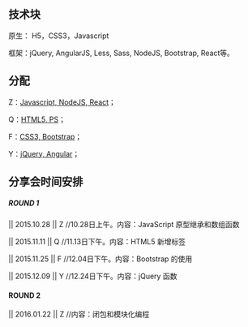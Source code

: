 ## 技术块

原生： H5，CSS3，Javascript

框架：jQuery, AngularJS, Less, Sass, NodeJS, Bootstrap, React等。

## 分配

Z：[Javascript, NodeJS, React](https://github.com/zuaKevin/FrontEndTechSharingPlan/tree/master/Z "Zhang")；

Q：[HTML5, PS](https://github.com/zuaKevin/FrontEndTechSharingPlan/tree/master/Q "Qin")；

F：[CSS3, Bootstrap](https://github.com/zuaKevin/FrontEndTechSharingPlan/tree/master/F "Fu")；

Y：[jQuery, Angular](https://github.com/zuaKevin/FrontEndTechSharingPlan/tree/master/Y "Yan")；

## 分享会时间安排

##### ROUND 1

|| 2015.10.28 || Z    //10.28日上午。内容：JavaScript 原型继承和数组函数

|| 2015.11.11 || Q    //11.13日下午。内容：HTML5 新增标签

|| 2015.11.25 || F    //12.04日下午。内容：Bootstrap 的使用

|| 2015.12.09 || Y    //12.24日下午。内容：jQuery 函数

#### ROUND 2

|| 2016.01.22 || Z    //内容：闭包和模块化编程
